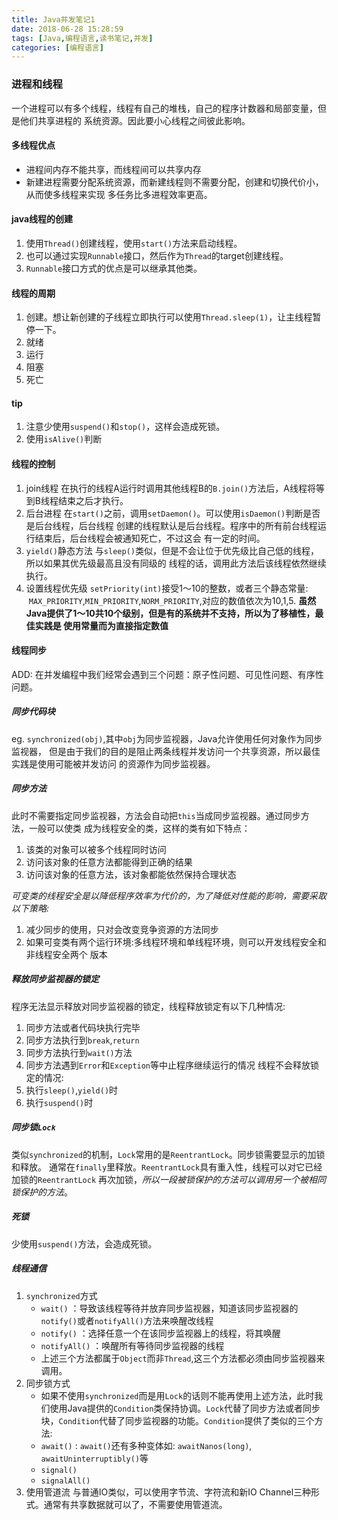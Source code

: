 ```yaml
---
title: Java并发笔记1
date: 2018-06-28 15:28:59
tags: [Java,编程语言,读书笔记,并发]
categories: [编程语言]
---
```

### 进程和线程
一个进程可以有多个线程，线程有自己的堆栈，自己的程序计数器和局部变量，但是他们共享进程的
系统资源。因此要小心线程之间彼此影响。

#### 多线程优点
- 进程间内存不能共享，而线程间可以共享内存
- 新建进程需要分配系统资源，而新建线程则不需要分配，创建和切换代价小，从而使多线程来实现
多任务比多进程效率更高。

#### java线程的创建
1. 使用`Thread()`创建线程，使用`start()`方法来启动线程。
2. 也可以通过实现`Runnable`接口，然后作为`Thread`的target创建线程。
3. `Runnable`接口方式的优点是可以继承其他类。

#### 线程的周期
1. 创建。想让新创建的子线程立即执行可以使用`Thread.sleep(1)`，让主线程暂停一下。
2. 就绪
3. 运行
4. 阻塞
5. 死亡

#### tip
1. 注意少使用`suspend()`和`stop()`，这样会造成死锁。
2. 使用`isAlive()`判断

#### 线程的控制
1. join线程
在执行的线程A运行时调用其他线程B的`B.join()`方法后，A线程将等到B线程结束之后才执行。
2. 后台进程
在`start()`之前，调用`setDaemon()`。可以使用`isDaemon()`判断是否是后台线程，后台线程
创建的线程默认是后台线程。程序中的所有前台线程运行结束后，后台线程会被通知死亡，不过这会
有一定的时间。
3. `yield()`静态方法
与`sleep()`类似，但是不会让位于优先级比自己低的线程，所以如果其优先级最高且没有同级的
线程的话，调用此方法后该线程依然继续执行。
4. 设置线程优先级
`setPriority(int)`接受1～10的整数，或者三个静态常量:  `MAX_PRIORITY`,`MIN_PRIORITY`,`NORM_PRIORITY`,对应的数值依次为10,1,5.
**虽然Java提供了1～10共10个级别，但是有的系统并不支持，所以为了移植性，最佳实践是
使用常量而为直接指定数值**

#### 线程同步
ADD: 在并发编程中我们经常会遇到三个问题：原子性问题、可见性问题、有序性问题。
##### 同步代码块
eg. `synchronized(obj)`,其中`obj`为同步监视器，Java允许使用任何对象作为同步监视器，
但是由于我们的目的是阻止两条线程并发访问一个共享资源，所以最佳实践是使用可能被并发访问
的资源作为同步监视器。
##### 同步方法
此时不需要指定同步监视器，方法会自动把`this`当成同步监视器。通过同步方法，一般可以使类
成为线程安全的类，这样的类有如下特点：
1. 该类的对象可以被多个线程同时访问
2. 访问该对象的任意方法都能得到正确的结果
3. 访问该对象的任意方法，该对象都能依然保持合理状态

*可变类的线程安全是以降低程序效率为代价的，为了降低对性能的影响，需要采取以下策略:*
1. 减少同步的使用，只对会改变竞争资源的方法同步
2. 如果可变类有两个运行环境:多线程环境和单线程环境，则可以开发线程安全和非线程安全两个
版本

##### 释放同步监视器的锁定
程序无法显示释放对同步监视器的锁定，线程释放锁定有以下几种情况:
1. 同步方法或者代码块执行完毕
2. 同步方法执行到`break`,`return`
3. 同步方法执行到`wait()`方法
4. 同步方法遇到`Error`和`Exception`等中止程序继续运行的情况
线程不会释放锁定的情况:
1. 执行`sleep()`,`yield()`时
2. 执行`suspend()`时
##### 同步锁`Lock`
类似`synchronized`的机制，`Lock`常用的是`ReentrantLock`。同步锁需要显示的加锁和释放。
通常在`finally`里释放。`ReentrantLock`具有重入性，线程可以对它已经加锁的`ReentrantLock`
再次加锁，*所以一段被锁保护的方法可以调用另一个被相同锁保护的方法*。
##### 死锁
少使用`suspend()`方法，会造成死锁。
##### 线程通信
1. `synchronized`方式
    - `wait()` ：导致该线程等待并放弃同步监视器，知道该同步监视器的`notify()`或者`notifyAll()`方法来唤醒改线程
    - `notify()` ：选择任意一个在该同步监视器上的线程，将其唤醒
    - `notifyAll()` ：唤醒所有等待同步监视器的线程
    - 上述三个方法都属于`Object`而非`Thread`,这三个方法都必须由同步监视器来调用。
2. 同步锁方式
    - 如果不使用`synchronized`而是用`Lock`的话则不能再使用上述方法，此时我们使用Java提供的`Condition`类保持协调。`Lock`代替了同步方法或者同步块，`Condition`代替了同步监视器的功能。`Condition`提供了类似的三个方法:
    - `await()` : `await()`还有多种变体如: `awaitNanos(long)`, `awaitUninterruptibly()`等
    - `signal()`
    - `signalAll()`
3. 使用管道流
    与普通IO类似，可以使用字节流、字符流和新IO Channel三种形式。通常有共享数据就可以了，不需要使用管道流。
